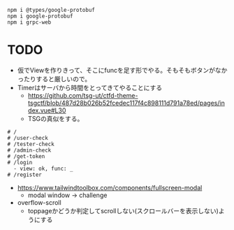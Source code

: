 ```
npm i @types/google-protobuf
npm i google-protobuf
npm i grpc-web
```
# TODO
- 仮でViewを作りきって、そこにfuncを足す形でやる。そもそもボタンがなかったりすると厳しいので。
- Timerはサーバから時間をとってきてやることにする
  - https://github.com/tsg-ut/ctfd-theme-tsgctf/blob/487d28b026b52fcedec117f4c898111d791a78ed/pages/index.vue#L30
  - TSGの真似をする。
```
# /
# /user-check
# /tester-check
# /admin-check
# /get-token
# /login
  - view: ok, func: _
# /register

```
- https://www.tailwindtoolbox.com/components/fullscreen-modal 
  - modal window -> challenge 
- overflow-scroll 
  - toppageかどうか判定してscrollしない(スクロールバーを表示しない)ようにする
